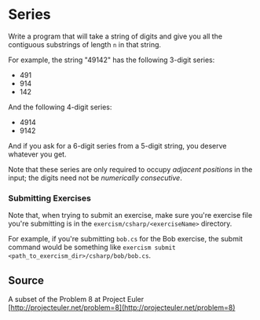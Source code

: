 # Series

Write a program that will take a string of digits and give you all the contiguous substrings of length `n` in that string.

For example, the string "49142" has the following 3-digit series:

- 491
- 914
- 142

And the following 4-digit series:

- 4914
- 9142

And if you ask for a 6-digit series from a 5-digit string, you deserve
whatever you get.

Note that these series are only required to occupy *adjacent positions*
in the input; the digits need not be *numerically consecutive*.

### Submitting Exercises

Note that, when trying to submit an exercise, make sure you're exercise file you're submitting is in the `exercism/csharp/<exerciseName>` directory.

For example, if you're submitting `bob.cs` for the Bob exercise, the submit command would be something like `exercism submit <path_to_exercism_dir>/csharp/bob/bob.cs`.

## Source

A subset of the Problem 8 at Project Euler [http://projecteuler.net/problem=8](http://projecteuler.net/problem=8)
